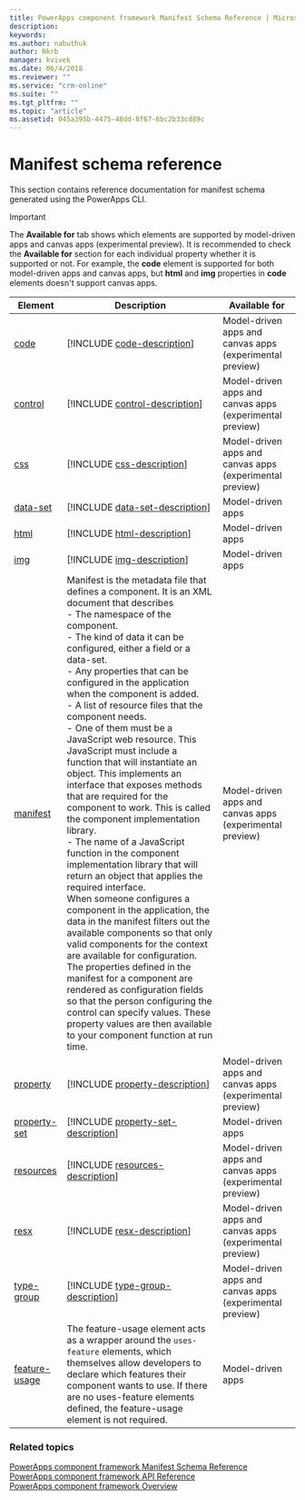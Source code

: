 ```yaml
---
title: PowerApps component framework Manifest Schema Reference | Microsoft Docs
description: 
keywords:
ms.author: nabuthuk
author: Nkrb
manager: kvivek
ms.date: 06/4/2018
ms.reviewer: ""
ms.service: "crm-online"
ms.suite: ""
ms.tgt_pltfrm: ""
ms.topic: "article"
ms.assetid: 045a395b-4475-48dd-8f67-6bc2b33cd89c
---
```


# Manifest schema reference

This section contains reference documentation for manifest schema generated using the PowerApps CLI.

> [!IMPORTANT]
> The **Available for** tab shows which elements are supported by model-driven apps and canvas apps (experimental preview). It is recommended to check the **Available for** section for each individual property whether it is supported or not. For example, the **code** element is supported for both model-driven apps and canvas apps, but **html** and **img** properties in **code** elements doesn't support canvas apps. 

|Element|Description|Available for|
|----|-----------|-----|
|[code](code.md)|[!INCLUDE [code-description](includes/code-description.md)]|Model-driven apps and canvas apps (experimental preview)|
|[control](control.md)|[!INCLUDE [control-description](includes/control-description.md)]|Model-driven apps and canvas apps (experimental preview)|
|[css](css.md)|[!INCLUDE [css-description](includes/css-description.md)]|Model-driven apps and canvas apps (experimental preview)|
|[data-set](data-set.md)|[!INCLUDE [data-set-description](includes/data-set-description.md)]|Model-driven apps|
|[html](html.md)|[!INCLUDE [html-description](includes/html-description.md)]|Model-driven apps|
|[img](img.md)|[!INCLUDE [img-description](includes/img-description.md)]|Model-driven apps|
|[manifest](manifest.md)|Manifest is the metadata file that defines a component. It is an XML document that describes<br/> - The namespace of the component.<br/> - The kind of data it can be configured, either a field or a data-set.<br/> - Any properties that can be configured in the application when the component is added.<br/> - A list of resource files that the component needs.<br/> - One of them must be a JavaScript web resource. This JavaScript must include a function that will instantiate an object. This implements an interface that exposes methods that are required for the component to work. This is called the component implementation library.<br/> - The name of a JavaScript function in the component implementation library that will return an object that applies the required interface.<br/> When someone configures a component in the application, the data in the manifest filters out the available components so that only valid components for the context are available for configuration. The properties defined in the manifest for a component are rendered as configuration fields so that the person configuring the control can specify values. These property values are then available to your component function at run time.|Model-driven apps and canvas apps (experimental preview)|
|[property](property.md)|[!INCLUDE [property-description](includes/property-description.md)]|Model-driven apps and canvas apps (experimental preview)|
|[property-set](property-set.md)|[!INCLUDE [property-set-description](includes/property-set-description.md)]|Model-driven apps|
|[resources](resources.md)|[!INCLUDE [resources-description](includes/resources-description.md)]|Model-driven apps and canvas apps (experimental preview)|
|[resx](resx.md)|[!INCLUDE [resx-description](includes/resx-description.md)]|Model-driven apps and canvas apps (experimental preview)|
|[type-group](type-group.md)|[!INCLUDE [type-group-description](includes/type-group-description.md)]|Model-driven apps and canvas apps (experimental preview)|
|[feature-usage](feature-usage.md)|The feature-usage element acts as a wrapper around the `uses-feature` elements, which themselves allow developers to declare which features their component wants to use. If there are no uses-feature elements defined, the feature-usage element is not required.|Model-driven apps|

### Related topics

[PowerApps component framework Manifest Schema Reference](index.md)<br/>
[PowerApps component framework API Reference](../reference/index.md)<br/>
[PowerApps component framework Overview](../overview.md)